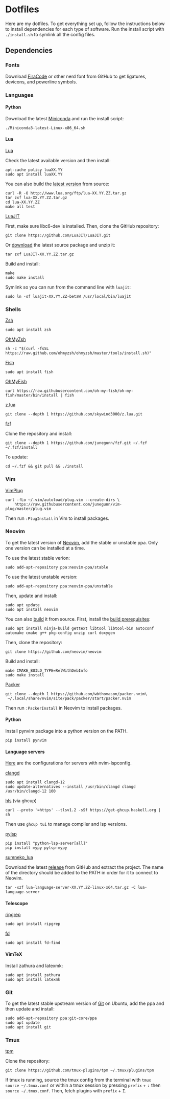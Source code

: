 # Dotfiles
Here are my dotfiles. To get everything set up, follow the instructions below to install dependencies for each type of
software. Run the install script with `./install.sh` to symlink all the config files.

## Dependencies

### Fonts
Download [FiraCode](https://github.com/ryanoasis/nerd-fonts/tree/master/patched-fonts/FiraCode) or other nerd font from GitHub to get ligatures, devicons, and powerline symbols.

### Languages
#### Python
Download the latest [Miniconda](https://docs.conda.io/en/latest/miniconda.html) and run the install script:
```
./Miniconda3-latest-Linux-x86_64.sh
```

#### Lua
[Lua](lua.org)

Check the latest available version and then install:
```
apt-cache policy luaXX.YY
sudo apt install luaXX.YY
```
You can also build the [latest version](https://www.lua.org/download.html) from source:
```
curl -R -O http://www.lua.org/ftp/lua-XX.YY.ZZ.tar.gz
tar zxf lua-XX.YY.ZZ.tar.gz
cd lua-XX.YY.ZZ
make all test
```

[LuaJIT](https://luajit.org)

First, make sure libc6-dev is installed.
Then, clone the GitHub repository:
```
git clone https://github.com/LuaJIT/LuaJIT.git
```

Or [download](https://luajit.org/download.html) the latest source package and unzip it:
```
tar zxf LuaJIT-XX.YY.ZZ.tar.gz
```

Build and install:
```
make
sudo make install
```

Symlink so you can run from the command line with `luajit`:
```
sudo ln -sf luajit-XX.YY.ZZ-betaW /usr/local/bin/luajit
```

### Shells
[Zsh](https://www.zsh.org/)
```
sudo apt install zsh
```

[OhMyZsh](https://ohmyz.sh/#install)
```
sh -c "$(curl -fsSL https://raw.github.com/ohmyzsh/ohmyzsh/master/tools/install.sh)"
```

[Fish](https://fishshell.com/)
```
sudo apt install fish
```

[OhMyFish](https://github.com/oh-my-fish/oh-my-fish)
```
curl https://raw.githubusercontent.com/oh-my-fish/oh-my-fish/master/bin/install | fish
```

[z.lua](https://github.com/skywind3000/z.lua)
```
git clone --depth 1 https://github.com/skywind3000/z.lua.git
```

[fzf](https://github.com/junegunn/fzf)

Clone the repository and install:
```
git clone --depth 1 https://github.com/junegunn/fzf.git ~/.fzf
~/.fzf/install
```
To update:
```
cd ~/.fzf && git pull && ./install
```

### Vim
[VimPlug](https://github.com/junegunn/vim-plug)
```
curl -fLo ~/.vim/autoload/plug.vim --create-dirs \
    https://raw.githubusercontent.com/junegunn/vim-plug/master/plug.vim
```
Then run `:PlugInstall` in Vim to install packages.

### Neovim
To get the latest version of [Neovim](https://github.com/neovim/neovim), add the stable or unstable ppa. Only one version can be installed at a time.

To use the latest stable verion:
```
sudo add-apt-repository ppa:neovim-ppa/stable
```

To use the latest unstable version:
```
sudo add-apt-repository ppa:neovim-ppa/unstable
```

Then, update and install:
```
sudo apt update
sudo apt install neovim
```

You can also [build](https://github.com/neovim/neovim/wiki/Building-Neovim) it from source. First, install the [build prerequisites](https://github.com/neovim/neovim/wiki/Building-Neovim#build-prerequisites):
```
sudo apt install ninja-build gettext libtool libtool-bin autoconf automake cmake g++ pkg-config unzip curl doxygen
```
Then, clone the repository:
```
git clone https://github.com/neovim/neovim
```
Build and install:
```
make CMAKE_BUILD_TYPE=RelWithDebInfo
sudo make install
```

[Packer](https://github.com/wbthomason/packer.nvim)
```
git clone --depth 1 https://github.com/wbthomason/packer.nvim\
 ~/.local/share/nvim/site/pack/packer/start/packer.nvim
```
Then run `:PackerInstall` in Neovim to install packages.

#### Python
Install pynvim package into a python version on the PATH.
```
pip install pynvim
```

#### Language servers
[Here](https://github.com/neovim/nvim-lspconfig/blob/master/doc/server_configurations.md) are the configurations for servers with nvim-lspconfig.

[clangd](https://clangd.llvm.org/installation.html)
```
sudo apt install clangd-12
sudo update-alternatives --install /usr/bin/clangd clangd /usr/bin/clangd-12 100
```

[hls](https://www.haskell.org/ghcup/install/) (via ghcup)
```
curl --proto '=https' --tlsv1.2 -sSf https://get-ghcup.haskell.org | sh
```
Then use `ghcup tui` to manage compiler and lsp versions.

[pylsp](https://github.com/python-lsp/python-lsp-server)
```
pip install "python-lsp-server[all]"
pip install mypy pylsp-mypy
```

[sumneko_lua](https://github.com/sumneko/lua-language-server)

Download the latest [release](https://github.com/sumneko/lua-language-server/releases) from GitHub and extract the
project. The name of the directory should be added to the PATH in order for it to connect to Neovim.
```
tar -xzf lua-language-server-XX.YY.ZZ-linux-x64.tar.gz -C lua-language-server
```

#### Telescope
[ripgrep](https://github.com/BurntSushi/ripgrep)
```
sudo apt install ripgrep
```

[fd](https://github.com/sharkdp/fd)
```
sudo apt install fd-find
```

#### VimTeX
Install zathura and latexmk:
```
sudo apt install zathura
sudo apt install latexmk
```

### Git
To get the latest stable upstream version of [Git](https://git-scm.com/download/linux) on Ubuntu, add the ppa and then update and install:
```
sudo add-apt-repository ppa:git-core/ppa
sudo apt update
sudo apt install git
```

### Tmux
[tpm](https://github.com/tmux-plugins/tpm)

Clone the repository:
```
git clone https://github.com/tmux-plugins/tpm ~/.tmux/plugins/tpm
```
If tmux is running, source the tmux config from the terminal with `tmux source ~/.tmux.conf` or within a tmux session by pressing `prefix` + <kbd>:</kbd> then `source ~/.tmux.conf`. Then, fetch plugins with `prefix` + <kbd>I</kbd>.
